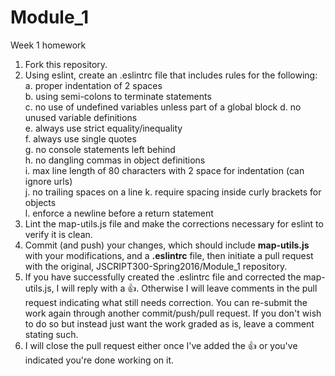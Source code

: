 # Module_1
Week 1 homework

1. Fork this repository.
2. Using eslint, create an .eslintrc file that includes rules for the following:  
  a. proper indentation of 2 spaces  
  b. using semi-colons to terminate statements  
  c. no use of undefined variables unless part of a global block
  d. no unused variable definitions  
  e. always use strict equality/inequality  
  f. always use single quotes  
  g. no console statements left behind  
  h. no dangling commas in object definitions  
  i. max line length of 80 characters with 2 space for indentation (can ignore urls)  
  j. no trailing spaces on a line 
  k. require spacing inside curly brackets for objects   
  l. enforce a newline before a return statement  
3. Lint the map-utils.js file and make the corrections necessary for eslint to verify it is clean.
4. Commit (and push) your changes, which should include __map-utils.js__ with your modifications, and a __.eslintrc__ file, then initiate a pull request with the original, JSCRIPT300-Spring2016/Module_1 repository.
5. If you have successfully created the .eslintrc file and corrected the map-utils.js, I will reply with a :+1:. Otherwise I will leave comments in the pull request indicating what still needs correction. You can re-submit the work again through another commit/push/pull request. If you don't wish to do so but instead just want the work graded as is, leave a comment stating such.
6. I will close the pull request either once I've added the :+1: or you've indicated you're done working on it.
